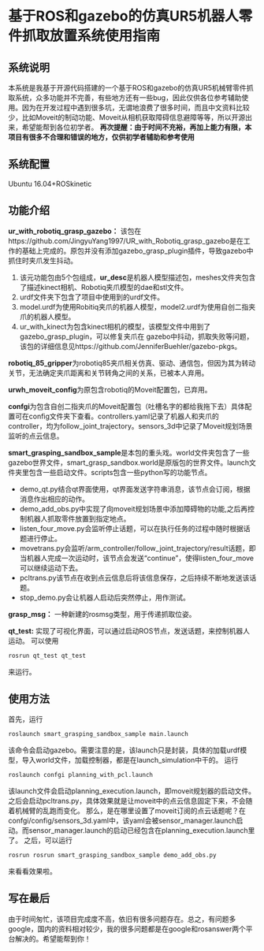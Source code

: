 # 基于ROS和gazebo的仿真UR5机器人零件抓取放置系统使用指南

## 系统说明

本系统是我基于开源代码搭建的一个基于ROS和gazebo的仿真UR5机械臂零件抓取系统，众多功能并不完善，有些地方还有一些bug，因此仅供各位参考辅助使用。因为在开发过程中遇到很多坑，无谓地浪费了很多时间，而且中文资料比较少，比如Moveit的制动功能、Moveit从相机获取障碍信息避障等等，所以开源出来，希望能帮到各位初学者。
**再次提醒：由于时间不充裕，再加上能力有限，本项目有很多不合理和错误的地方，仅供初学者辅助和参考使用**

## 系统配置

Ubuntu 16.04+ROSkinetic

## 功能介绍

**ur_with_robotiq_grasp_gazebo：**
该包在https://github.com/JingyuYang1997/UR_with_Robotiq_grasp_gazebo是在工作的基础上完成的。原包并没有添加gazebo_grasp_plugin插件，导致gazebo中抓住时夹爪发生抖动。

1. 该元功能包由5个包组成，**ur_desc**是机器人模型描述包，meshes文件夹包含了描述kinect相机、Robotiq夹爪模型的dae和stl文件。
2. urdf文件夹下包含了项目中使用到的urdf文件。
3. model.urdf为使用Robitiq夹爪的机器人模型，model2.urdf为使用自创二指夹爪的机器人模型。
4. ur_with_kinect为包含kinect相机的模型，该模型文件中用到了gazebo_grasp_plugin，可以修复夹爪在 gazebo中抖动，抓取失败等问题，该包的详细信息见https://github.com/JenniferBuehler/gazebo-pkgs。

**robotiq_85_gripper**为robotiq85夹爪相关仿真、驱动、通信包，但因为其为转动关节，无法确定夹爪距离和关节转角之间的关系，已被本人弃用。

**urwh_moveit_config**为原包含robotiq的Moveit配置包，已弃用。

**confgi**为包含自创二指夹爪的Moveit配置包（吐槽名字的都给我拖下去）具体配置可在config文件夹下查看。controllers.yaml记录了机器人和夹爪的controller，均为follow_joint_trajectory。sensors_3d中记录了Moveit规划场景监听的点云信息。

**smart_grasping_sandbox_sample**是本包的重头戏。world文件夹包含了一些gazebo世界文件，smart_grasp_sandbox.world是原版包的世界文件。launch文件夹里包含一些启动文件。scripts包含一些python写的功能节点。

- demo_qt.py结合qt界面使用，qt界面发送字符串消息，该节点会订阅，根据消息作出相应的动作。
- demo_add_obs.py中实现了向moveit规划场景中添加障碍物的功能,之后再控制机器人抓取零件放置到指定地点。
- listen_four_move.py会监听停止话题，可以在执行任务的过程中随时根据话题进行停止。
- movetrans.py会监听/arm_controller/follow_joint_trajectory/result话题，即当机器人完成一次运动时，该节点会发送“continue”，使得listen_four_move可以继续运动下去。
- pcltrans.py该节点在收到点云信息后将该信息保存，之后持续不断地发送该话题。
- stop_demo.py会让机器人启动后突然停止，用作测试。

**grasp_msg：**
一种新建的rosmsg类型，用于传递抓取位姿。

**qt_test:**
实现了可视化界面，可以通过启动ROS节点，发送话题，来控制机器人运动。
可以使用

```bash
rosrun qt_test qt_test
```

来运行。

## 使用方法

首先，运行

```bash
roslaunch smart_grasping_sandbox_sample main.launch 
```

该命令会启动gazebo。需要注意的是，该launch只是封装，具体的加载urdf模型，导入world文件，加载控制器，都是在launch_simulation中干的。
运行

```bash
roslaunch confgi planning_with_pcl.launch 
```

该launch文件会启动planning_execution.launch，即moveit规划器的启动文件。之后会启动pcltrans.py，具体效果就是让moveit中的点云信息固定下来，不会随着机械臂的乱跑而变化。
那么，是在哪里设置了moveit订阅的点云话题呢？在confgi/config/sensors_3d.yaml中，该yaml会被sensor_manager.launch启动。而sensor_manager.launch的启动已经包含在planning_execution.launch里了。
之后，可以运行

```bash
rosrun rosrun smart_grasping_sandbox_sample demo_add_obs.py 
```

来看看效果啦。

## 写在最后

由于时间匆忙，该项目完成度不高，依旧有很多问题存在。总之，有问题多google，国内的资料相对较少，我的很多问题都是在google和rosanswer两个平台解决的。希望能帮到你！
